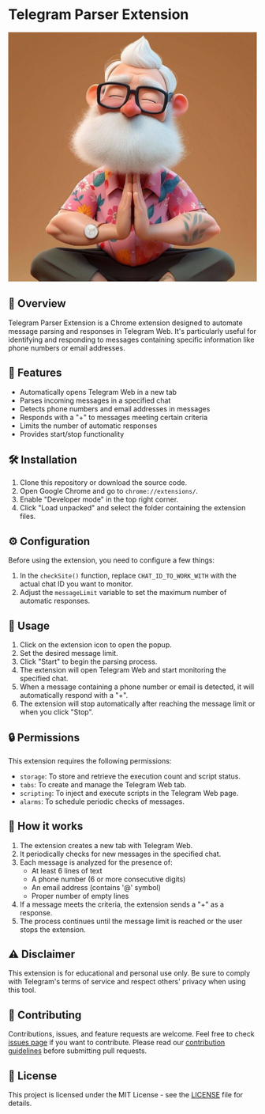 # Telegram Parser Extension

![TG Checker Logo](Images/myicon.png)

## 🌟 Overview

Telegram Parser Extension is a Chrome extension designed to automate message parsing and responses in Telegram Web. It's particularly useful for identifying and responding to messages containing specific information like phone numbers or email addresses.

## 🚀 Features

- Automatically opens Telegram Web in a new tab
- Parses incoming messages in a specified chat
- Detects phone numbers and email addresses in messages
- Responds with a "+" to messages meeting certain criteria
- Limits the number of automatic responses
- Provides start/stop functionality

## 🛠️ Installation

1. Clone this repository or download the source code.
2. Open Google Chrome and go to `chrome://extensions/`.
3. Enable "Developer mode" in the top right corner.
4. Click "Load unpacked" and select the folder containing the extension files.

## ⚙️ Configuration

Before using the extension, you need to configure a few things:

1. In the `checkSite()` function, replace `CHAT_ID_TO_WORK_WITH` with the actual chat ID you want to monitor.
2. Adjust the `messageLimit` variable to set the maximum number of automatic responses.

## 📜 Usage

1. Click on the extension icon to open the popup.
2. Set the desired message limit.
3. Click "Start" to begin the parsing process.
4. The extension will open Telegram Web and start monitoring the specified chat.
5. When a message containing a phone number or email is detected, it will automatically respond with a "+".
6. The extension will stop automatically after reaching the message limit or when you click "Stop".

## 🔒 Permissions

This extension requires the following permissions:

- `storage`: To store and retrieve the execution count and script status.
- `tabs`: To create and manage the Telegram Web tab.
- `scripting`: To inject and execute scripts in the Telegram Web page.
- `alarms`: To schedule periodic checks of messages.

## 🔄 How it works

1. The extension creates a new tab with Telegram Web.
2. It periodically checks for new messages in the specified chat.
3. Each message is analyzed for the presence of:
   - At least 6 lines of text
   - A phone number (6 or more consecutive digits)
   - An email address (contains '@' symbol)
   - Proper number of empty lines
4. If a message meets the criteria, the extension sends a "+" as a response.
5. The process continues until the message limit is reached or the user stops the extension.

## ⚠️ Disclaimer

This extension is for educational and personal use only. Be sure to comply with Telegram's terms of service and respect others' privacy when using this tool.

## 🤝 Contributing

Contributions, issues, and feature requests are welcome. Feel free to check [issues page](https://github.com/yourusername/telegram-parser-extension/issues) if you want to contribute.
Please read our [contribution guidelines](CONTRIBUTING.md) before submitting pull requests.

## 📝 License

This project is licensed under the MIT License - see the [LICENSE](LICENSE) file for details.
